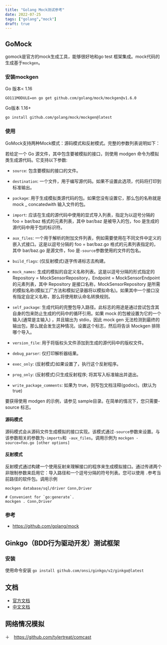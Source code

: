 ```yaml
---
title: "Golang Mock测试参考"
date: 2022-07-25
tags: ["golang","mock"]
draft: true
---
```


## GoMock

gomock是官方的mock生成工具，能够很好地和go test 框架集成。mock代码的生成基于`mockgen`。

### 安装mockgen
Go 版本< 1.16
```
GO111MODULE=on go get github.com/golang/mock/mockgen@v1.6.0
```
Go版本 1.16+
```bash
go install github.com/golang/mock/mockgen@latest
```

### 使用

GoMock支持两种Mock模式：源码模式和反射模式。完整的参数列表说明如下：

若给定一个 Go 源文件，其中包含要被模拟的接口，则使用 modgen 命令为模拟类生成源代码。它支持以下参数:

- `source`: 包含要模拟的接口的文件。

- `destination`: 一个文件，用于编写源代码。如果不设置此选项，代码将打印到标准输出。

- `package`: 用于生成模拟类源代码的包。如果您没有设置它，那么包的名称就是 mock _ concatedwith 输入文件的包。

- `import`: 应该在生成的源代码中使用的显式导入列表，指定为以逗号分隔的 foo = bar/baz 格式的元素列表，其中 bar/baz 是被导入的包，foo 是生成的源代码中用于包的标识符。

- `aux_files`: 一个用于解析的附加文件列表，例如需要使用在不同文件中定义的嵌入式接口。这是以逗号分隔的 foo = bar/baz.go 格式的元素列表指定的，其中 bar/baz.go 是源文件，foo 是`-source`参数使用的文件的包名。

- `build_flags`: (仅反射模式)逐字传递标志去构建。

- `mock_names`: 生成的模拟的自定义名称列表。这是以逗号分隔的形式指定的 Repository = MockSensorRepository，Endpoint = MockSensorEndpoint 的元素列表，其中 Repository 是接口名称，MockSensorRepository 是所需的模拟名称(模拟工厂方法和模拟记录器将以模拟命名)。如果其中一个接口没有指定自定义名称，那么将使用默认命名转换规则。

- `self_package`: 生成代码的完整包导入路径。此标志的用途是通过尝试包含其自身的包来防止生成的代码中的循环引用。如果 mock 的包被设置为它的一个输入(通常是主输入) ，并且输出为 stdio，因此 mock gen 无法检测到最终的输出包，那么就会发生这种情况。设置这个标志，然后将告诉 Mockgen 排除哪个导入。

- `version_file`: 用于将版权头文件添加到生成的源代码中的版权文件。

- `debug_parser`: 仅打印解析器结果。

- `exec_only`: (反射模式)如果设置了，执行这个反射程序。

- `prog_only`: (反射模式)只生成反射程序; 将其写入标准输出并退出。

- `write_package_comments`: 如果为 true，则写包文档注释(godoc)。(默认为 true)

要获得使用 modgen 的示例，请参见 sample目录。在简单的情况下，您只需要-source 标志。

#### 源码模式

源码模式会从源码文件生成模拟的接口实现。该模式通过`-source`参数来设置。与该参数相关的参数为`-imports`和` -aux_files`。调用示例为 `mockgen -source=foo.go [other options]`

#### 反射模式

反射模式通过构建一个使用反射来理解接口的程序来生成模拟接口。通过传递两个非限制参数来启用它：导入路径和一个逗号分隔的符号列表。您可以使用 `.`参考当前路径的软件包。调用示例 

```
mockgen database/sql/driver Conn,Driver

# Convenient for `go:generate`.
mockgen . Conn,Driver
```

### 参考

+ https://github.com/golang/mock

## Ginkgo（BDD行为驱动开发）测试框架
### 安装
使用命令安装 `go install github.com/onsi/ginkgo/v2/ginkgo@latest`
## 文档
+ [官方文档](https://onsi.github.io/ginkgo/)
+ [中文文档](https://www.ginkgo.wiki)
##  网络情况模拟
＋　https://github.com/tylertreat/comcast